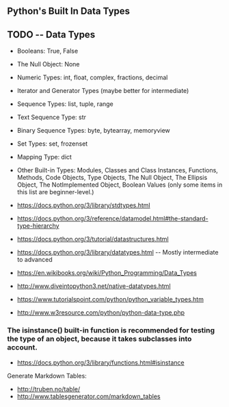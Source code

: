 ## Python's Built In Data Types

## TODO -- Data Types
- Booleans: True, False
- The Null Object: None
- Numeric Types: int, float, complex, fractions, decimal
- Iterator and Generator Types (maybe better for intermediate)
- Sequence Types: list, tuple, range
- Text Sequence Type: str  
- Binary Sequence Types: byte, bytearray, memoryview
- Set Types: set, frozenset  
- Mapping Type: dict
- Other Built-in Types: Modules, Classes and Class Instances, Functions, Methods, Code Objects, Type Objects, The Null Object, The Ellipsis Object, The NotImplemented Object, Boolean Values (only some items in this list are beginner-level.)  

- https://docs.python.org/3/library/stdtypes.html
- https://docs.python.org/3/reference/datamodel.html#the-standard-type-hierarchy
- https://docs.python.org/3/tutorial/datastructures.html
- https://docs.python.org/3/library/datatypes.html -- Mostly intermediate to advanced  
- https://en.wikibooks.org/wiki/Python_Programming/Data_Types
- http://www.diveintopython3.net/native-datatypes.html
- https://www.tutorialspoint.com/python/python_variable_types.htm
- http://www.w3resource.com/python/python-data-type.php


### The isinstance() built-in function is recommended for testing the type of an object, because it takes subclasses into account.  
- https://docs.python.org/3/library/functions.html#isinstance

Generate Markdown Tables:  
- http://truben.no/table/
- http://www.tablesgenerator.com/markdown_tables
